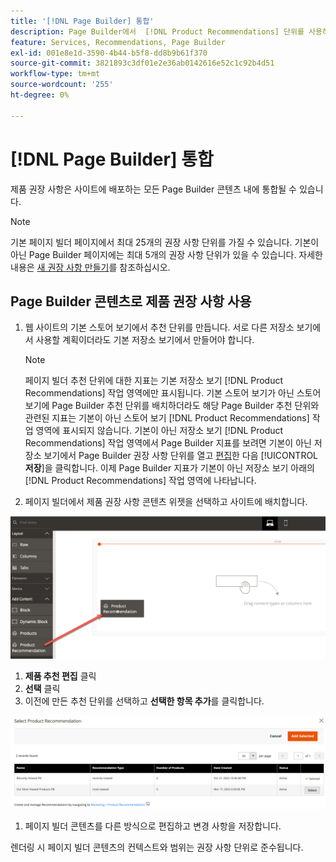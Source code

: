 ```yaml
---
title: '[!DNL Page Builder] 통합'
description: Page Builder에서  [!DNL Product Recommendations] 단위를 사용하는 방법을 알아봅니다.
feature: Services, Recommendations, Page Builder
exl-id: 001e8e1d-3590-4b44-b5f8-dd8b9b61f370
source-git-commit: 3821893c3df01e2e36ab0142616e52c1c92b4d51
workflow-type: tm+mt
source-wordcount: '255'
ht-degree: 0%

---
```


# [!DNL Page Builder] 통합

제품 권장 사항은 사이트에 배포하는 모든 Page Builder 콘텐츠 내에 통합될 수 있습니다.

>[!NOTE]
>
> 기본 페이지 빌더 페이지에서 최대 25개의 권장 사항 단위를 가질 수 있습니다. 기본이 아닌 Page Builder 페이지에는 최대 5개의 권장 사항 단위가 있을 수 있습니다. 자세한 내용은 [새 권장 사항 만들기](create.md)를 참조하십시오.

## Page Builder 콘텐츠로 제품 권장 사항 사용

1. 웹 사이트의 기본 스토어 보기에서 추천 단위를 만듭니다. 서로 다른 저장소 보기에서 사용할 계획이더라도 기본 저장소 보기에서 만들어야 합니다.

   >[!NOTE]
   >
   >페이지 빌더 추천 단위에 대한 지표는 기본 저장소 보기 [!DNL Product Recommendations] 작업 영역에만 표시됩니다. 기본 스토어 보기가 아닌 스토어 보기에 Page Builder 추천 단위를 배치하더라도 해당 Page Builder 추천 단위와 관련된 지표는 기본이 아닌 스토어 보기 [!DNL Product Recommendations] 작업 영역에 표시되지 않습니다. 기본이 아닌 저장소 보기 [!DNL Product Recommendations] 작업 영역에서 Page Builder 지표를 보려면 기본이 아닌 저장소 보기에서 Page Builder 권장 사항 단위를 열고 [편집](edit.md)한 다음 [!UICONTROL **저장**]&#x200B;을 클릭합니다. 이제 Page Builder 지표가 기본이 아닌 저장소 보기 아래의 [!DNL Product Recommendations] 작업 영역에 나타납니다.

1. 페이지 빌더에서 제품 권장 사항 콘텐츠 위젯을 선택하고 사이트에 배치합니다.

![추천 단위 삽입](assets/pb-insert.png)

1. **제품 추천 편집** 클릭
1. **선택** 클릭
1. 이전에 만든 추천 단위를 선택하고 **선택한 항목 추가**&#x200B;를 클릭합니다.

![추천 단위 삽입](assets/pb-select.png)

1. 페이지 빌더 콘텐츠를 다른 방식으로 편집하고 변경 사항을 저장합니다.

렌더링 시 페이지 빌더 콘텐츠의 컨텍스트와 범위는 권장 사항 단위로 준수됩니다.

